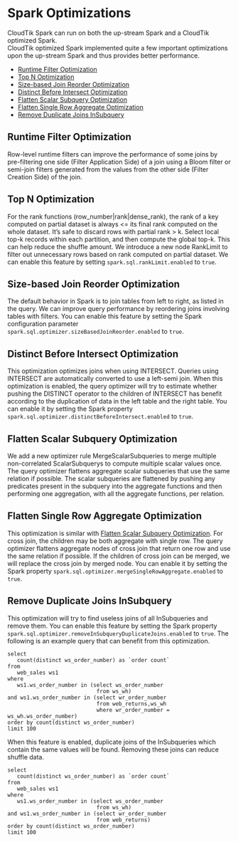 # Spark Optimizations
CloudTik Spark can run on both the up-stream Spark and a CloudTik optimized Spark.  
CloudTik optimized Spark implemented quite a few important optimizations upon
the up-stream Spark and thus provides better performance.

- [Runtime Filter Optimization](#runtime-filter-optimization)
- [Top N Optimization](#top-n-optimization)
- [Size-based Join Reorder Optimization](#size-based-join-reorder-optimization)
- [Distinct Before Intersect Optimization](#distinct-before-intersect-optimization)
- [Flatten Scalar Subquery Optimization](#flatten-scalar-subquery-optimization)
- [Flatten Single Row Aggregate Optimization](#flatten-single-row-aggregate-optimization)
- [Remove Duplicate Joins InSubquery](#remove-duplicate-joins-InSubquery)

## Runtime Filter Optimization
Row-level runtime filters can improve the performance of some joins by pre-filtering one side (Filter Application Side)
of a join using a Bloom filter or semi-join filters generated from the values from the other side (Filter Creation Side) of the join. 

## Top N Optimization
For the rank functions (row_number|rank|dense_rank),
the rank of a key computed on partial dataset is always <= its final rank computed on the whole dataset.
It’s safe to discard rows with partial rank > k.  Select local top-k records within each partition,
and then compute the global top-k. This can help reduce the shuffle amount.
We introduce a new node RankLimit to filter out unnecessary rows based on rank computed on partial dataset.
We can enable this feature by setting ```spark.sql.rankLimit.enabled``` to ```true```.

## Size-based Join Reorder Optimization
The default behavior in Spark is to join tables from left to right, as listed in the query.
We can improve query performance by reordering joins involving tables with filters.
You can enable this feature by setting the Spark configuration parameter ```spark.sql.optimizer.sizeBasedJoinReorder.enabled``` to ```true```.

## Distinct Before Intersect Optimization
This optimization optimizes joins when using INTERSECT.
Queries using INTERSECT are automatically converted to use a left-semi join.
When this optimization is enabled, the query optimizer will try to estimate whether pushing the DISTINCT operator
to the children of INTERSECT has benefit according to the duplication of data in the left table and the right table.
You can enable it by setting the Spark property ```spark.sql.optimizer.distinctBeforeIntersect.enabled``` to ```true```.

## Flatten Scalar Subquery Optimization
We add a new optimizer rule MergeScalarSubqueries to merge multiple non-correlated ScalarSubquerys to compute multiple scalar values once.
The query optimizer flattens aggregate scalar subqueries that use the same relation if possible. 
The scalar subqueries are flattened by pushing any predicates present in the subquery into the aggregate functions and then performing one aggregation,
 with all the aggregate functions, per relation.
 
## Flatten Single Row Aggregate Optimization
This optimization is similar with [Flatten Scalar Subquery Optimization](#flatten-scalar-subquery-optimization). For cross join, the children may be both aggregate with single row.
The query optimizer flattens aggregate nodes of cross join that return one row and use the same relation if possible. 
If the children of cross join can be merged, we will replace the cross join by merged node.
You can enable it by setting the Spark property ```spark.sql.optimizer.mergeSingleRowAggregate.enabled``` to ```true```.

## Remove Duplicate Joins InSubquery
This optimization will try to find useless joins of all InSubqueries and remove them.  You can enable this feature by setting 
the Spark property ```spark.sql.optimizer.removeInSubqueryDuplicateJoins.enabled``` to ```true```. The following is an example query
that can benefit from this optimization.
```
select
   count(distinct ws_order_number) as `order count`
from
   web_sales ws1
where
   ws1.ws_order_number in (select ws_order_number
                            from ws_wh)
and ws1.ws_order_number in (select wr_order_number
                            from web_returns,ws_wh
                            where wr_order_number = ws_wh.ws_order_number)
order by count(distinct ws_order_number)
limit 100
```
When this feature is enabled,  duplicate joins of the InSubqueries which contain the same values will be found. 
Removing these joins can reduce shuffle data.
```
select
   count(distinct ws_order_number) as `order count`
from
   web_sales ws1
where
   ws1.ws_order_number in (select ws_order_number
                            from ws_wh)
and ws1.ws_order_number in (select wr_order_number
                            from web_returns)
order by count(distinct ws_order_number)
limit 100
```